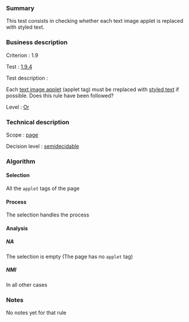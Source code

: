 ### Summary

This test consists in checking whether each text image applet is
replaced with styled text.

### Business description

Criterion : 1.9

Test : [1.9.4](http://www.accessiweb.org/index.php/accessiweb-22-english-version.html#test-1-9-4)

Test description :

Each [text image
applet](http://www.braillenet.org/accessibilite/referentiel-aw21-en/glossaire.php#mImgTextApplet)
(applet tag) must be rreplaced with [styled
text](http://www.braillenet.org/accessibilite/referentiel-aw21-en/glossaire.php#mTexteStyle)
if possible. Does this rule have been followed?

Level : [Or](/en/category/rules-design/accessiweb-11/level/or)

### Technical description

Scope : [page](/en/category/rules-design/accessiweb-11/scope/page)

Decision level :
[semidecidable](/en/category/rules-design/accessiweb-11/decision-level/semidecidable)

### Algorithm

#### Selection

All the `applet` tags of the page

#### Process

The selection handles the process

#### Analysis

##### NA

The selection is empty (The page has no `applet` tag)

##### NMI

In all other cases

### Notes

No notes yet for that rule
